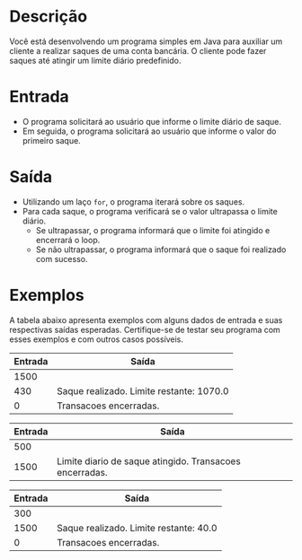 # Descrição
Você está desenvolvendo um programa simples em Java para auxiliar um cliente a realizar saques de uma conta bancária. O cliente pode fazer saques até atingir um limite diário predefinido.

# Entrada
- O programa solicitará ao usuário que informe o limite diário de saque.
- Em seguida, o programa solicitará ao usuário que informe o valor do primeiro saque.

# Saída
- Utilizando um laço `for`, o programa iterará sobre os saques.
- Para cada saque, o programa verificará se o valor ultrapassa o limite diário.
  - Se ultrapassar, o programa informará que o limite foi atingido e encerrará o loop.
  - Se não ultrapassar, o programa informará que o saque foi realizado com sucesso.

# Exemplos
A tabela abaixo apresenta exemplos com alguns dados de entrada e suas respectivas saídas esperadas. Certifique-se de testar seu programa com esses exemplos e com outros casos possíveis.

| 	Entrada 	|	Saída 														|
|---------------|---------------------------------------------------------------|
|	1500		|																|
|	430			|	Saque realizado. Limite restante: 1070.0					|
|	0			|	Transacoes encerradas.										|

| 	Entrada 	|	Saída 														|
|---------------|---------------------------------------------------------------|
|	500 		|																|
|	1500		|	Limite diario de saque atingido. Transacoes encerradas.		|

| 	Entrada 	|	Saída 														|
|---------------|---------------------------------------------------------------|
|	300			|																|
|	1500		|	Saque realizado. Limite restante: 40.0						|
|	0			|	Transacoes encerradas.										|